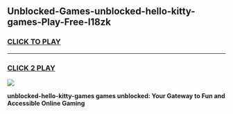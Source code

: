 
## Unblocked-Games-unblocked-hello-kitty-games-Play-Free-l18zk
<h3>
<a href="https://premium76.site?title=unblocked-hello-kitty-games&ref=23A">CLICK TO PLAY</a></h3>
<hr>

<h3>
<a href="https://premium76.site?title=unblocked-hello-kitty-games&ref=23A">CLICK 2 PLAY</a>
  
</h3>

<a href="https://premium76.site?title=unblocked-hello-kitty-games&ref=23A"><img src="https://clearcache.store/games.png"></a>


**unblocked-hello-kitty-games games unblocked: Your Gateway to Fun and Accessible Online Gaming**
